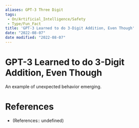 ```yaml
---
aliases: GPT-3 Three Digit
tags:
 - On/Artificial_Intelligence/Safety
 - Type/Fun_Fact
title: 'GPT-3 Learned to do 3-Digit Addition, Even Though'
date: "2022-08-07"
date modified: "2022-08-07"
---
```


# GPT-3 Learned to do 3-Digit Addition, Even Though
An example of unexpected behavior emerging.

# References
- (References:: undefined)
